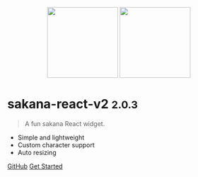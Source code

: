 <p align="center">
<img src="https://raw.githubusercontent.com/boiboif/sakana-react/main/src/assets/img/chisato.png" height="160px">
<img src="https://raw.githubusercontent.com/boiboif/sakana-react/main/src/assets/img/takina.png" height="160px">
</p>

# sakana-react-v2 <small>2.0.3</small>

> A fun sakana React widget.

- Simple and lightweight
- Custom character support
- Auto resizing

[GitHub](https://github.com/Skyline-9/sakana-react-v2)
[Get Started](#🐟「sakana-react)